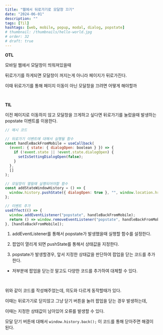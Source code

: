 ```yaml
---
title: "웹에서 뒤로가기로 모달창 끄기"
date: "2024-06-01"
description: ""
tags: [Til]
hashtags: [web, mobile, popup, modal, dialog, popstate]
# thumbnail: /thumbnails/hello-world.jpg
# order: 32
# draft: true
---
```


**OTL**

모바일 웹에서 모달창이 띄워져있을때

뒤로가기를 하게되면 모달창이 꺼지는게 아니라 페이지가 뒤로가진다.

이때 뒤로가기를 통해 페이지 이동이 아닌 모달창을 끄려면 어떻게 해야할까

<br/>

**TIL**

이전 페이지로 이동하지 않고 모달창을 끄게하고 싶다면 뒤로가기를 눌렀을때 발생하는 popstate 이벤트를 이용한다.

```javascript
// 예시 코드

// 뒤로가기 이벤트에 대해서 실행될 함수
const handleBackFromMobile = useCallback(
  (event: { state: { dialogOpen: boolean } }) => {
    if (!event.state || !event.state.dialogOpen) {
      setIsSettingDialogOpen(false);
    }
  },
  []
);

// 모달창이 열릴때 실행되어야할 함수
const addStateWindowHistory = () => {
  window.history.pushState({ dialogOpen: true }, "", window.location.href);
};

// 이벤트 추가
useEffect(() => {
  window.addEventListener("popstate", handleBackFromMobile);
  return () => window.removeEventListener("popstate", handleBackFromMobile);
}, [handleBackFromMobile]);
```

1. addEventListener를 통해서 popstate가 발생했을때 실행할 함수를 설정한다.

2. 팝업이 열리게 되면 pushState를 통해서 상태값을 지정한다.

3. popstate가 발생할경우, 앞서 지정한 상태값을 판단하여 팝업을 닫는 코드를 추가한다.

- 저부분에 팝업을 닫는것 말고도 다양한 코드를 추가하여 대체할 수 있다.

<br/>

위와 같이 코드를 작성해주었는데, 의도와 다르게 동작할때가 있다.

이때는 뒤로가기로 닫지않고 그냥 닫기 버튼을 눌러 팝업을 닫는 경우 발생하는데,

이때는 지정한 상태값이 남아있어 오류를 발생할 수 있다.

모달 닫기 버튼에 대해서 `window.history.back();` 이 코드를 통해 닫아주면 해결이 된다.

